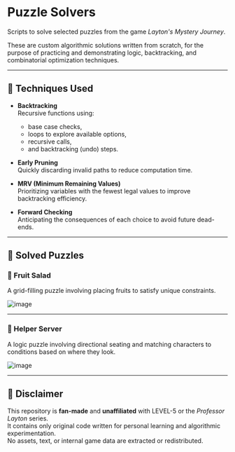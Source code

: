 # Puzzle Solvers

Scripts to solve selected puzzles from the game *Layton's Mystery Journey*.

These are custom algorithmic solutions written from scratch, for the purpose of practicing and demonstrating logic, backtracking, and combinatorial optimization techniques.

---

## 🧠 Techniques Used

- **Backtracking**  
  Recursive functions using:
  - base case checks,
  - loops to explore available options,
  - recursive calls,
  - and backtracking (undo) steps.

- **Early Pruning**  
  Quickly discarding invalid paths to reduce computation time.

- **MRV (Minimum Remaining Values)**  
  Prioritizing variables with the fewest legal values to improve backtracking efficiency.

- **Forward Checking**  
  Anticipating the consequences of each choice to avoid future dead-ends.

---

## 🧩 Solved Puzzles

### 🥗 Fruit Salad

A grid-filling puzzle involving placing fruits to satisfy unique constraints.

![image](https://github.com/user-attachments/assets/9d87d7e5-2cb8-4bf5-87a6-4645067d0569)

---

### 🧠 Helper Server

A logic puzzle involving directional seating and matching characters to conditions based on where they look.

![image](https://github.com/user-attachments/assets/8de00902-d9b7-4232-97d9-c0e2fb539a0b)

---

## 📌 Disclaimer

This repository is **fan-made** and **unaffiliated** with LEVEL-5 or the *Professor Layton* series.  
It contains only original code written for personal learning and algorithmic experimentation.  
No assets, text, or internal game data are extracted or redistributed.

